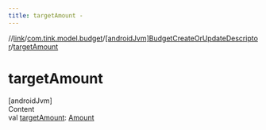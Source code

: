 ```yaml
---
title: targetAmount -
---
```

//[link](../../index.md)/[com.tink.model.budget](../index.md)/[[androidJvm]BudgetCreateOrUpdateDescriptor](index.md)/[targetAmount](target-amount.md)



# targetAmount  
[androidJvm]  
Content  
val [targetAmount](target-amount.md): [Amount](../../com.tink.model.misc/[android-jvm]-amount/index.md)  



